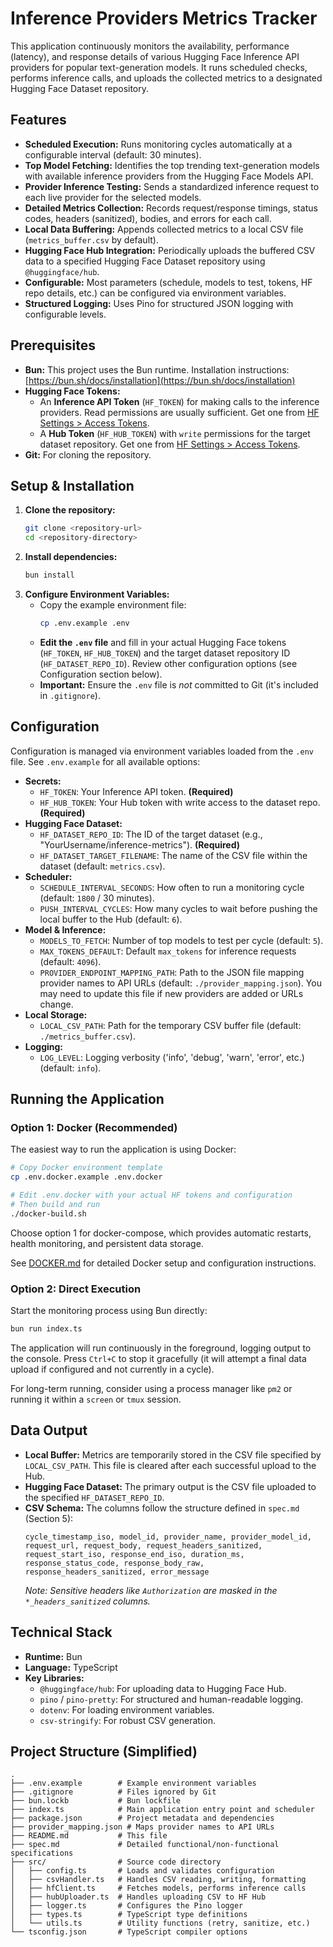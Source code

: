 # Inference Providers Metrics Tracker

This application continuously monitors the availability, performance (latency), and response details of various Hugging Face Inference API providers for popular text-generation models. It runs scheduled checks, performs inference calls, and uploads the collected metrics to a designated Hugging Face Dataset repository.

## Features

*   **Scheduled Execution:** Runs monitoring cycles automatically at a configurable interval (default: 30 minutes).
*   **Top Model Fetching:** Identifies the top trending text-generation models with available inference providers from the Hugging Face Models API.
*   **Provider Inference Testing:** Sends a standardized inference request to each live provider for the selected models.
*   **Detailed Metrics Collection:** Records request/response timings, status codes, headers (sanitized), bodies, and errors for each call.
*   **Local Data Buffering:** Appends collected metrics to a local CSV file (`metrics_buffer.csv` by default).
*   **Hugging Face Hub Integration:** Periodically uploads the buffered CSV data to a specified Hugging Face Dataset repository using `@huggingface/hub`.
*   **Configurable:** Most parameters (schedule, models to test, tokens, HF repo details, etc.) can be configured via environment variables.
*   **Structured Logging:** Uses Pino for structured JSON logging with configurable levels.

## Prerequisites

*   **Bun:** This project uses the Bun runtime. Installation instructions: [https://bun.sh/docs/installation](https://bun.sh/docs/installation)
*   **Hugging Face Tokens:**
    *   An **Inference API Token** (`HF_TOKEN`) for making calls to the inference providers. Read permissions are usually sufficient. Get one from [HF Settings > Access Tokens](https://huggingface.co/settings/tokens).
    *   A **Hub Token** (`HF_HUB_TOKEN`) with `write` permissions for the target dataset repository. Get one from [HF Settings > Access Tokens](https://huggingface.co/settings/tokens).
*   **Git:** For cloning the repository.

## Setup & Installation

1.  **Clone the repository:**
    ```bash
    git clone <repository-url>
    cd <repository-directory>
    ```
2.  **Install dependencies:**
    ```bash
    bun install
    ```
3.  **Configure Environment Variables:**
    *   Copy the example environment file:
        ```bash
        cp .env.example .env
        ```
    *   **Edit the `.env` file** and fill in your actual Hugging Face tokens (`HF_TOKEN`, `HF_HUB_TOKEN`) and the target dataset repository ID (`HF_DATASET_REPO_ID`). Review other configuration options (see Configuration section below).
    *   **Important:** Ensure the `.env` file is *not* committed to Git (it's included in `.gitignore`).

## Configuration

Configuration is managed via environment variables loaded from the `.env` file. See `.env.example` for all available options:

*   **Secrets:**
    *   `HF_TOKEN`: Your Inference API token. **(Required)**
    *   `HF_HUB_TOKEN`: Your Hub token with write access to the dataset repo. **(Required)**
*   **Hugging Face Dataset:**
    *   `HF_DATASET_REPO_ID`: The ID of the target dataset (e.g., "YourUsername/inference-metrics"). **(Required)**
    *   `HF_DATASET_TARGET_FILENAME`: The name of the CSV file within the dataset (default: `metrics.csv`).
*   **Scheduler:**
    *   `SCHEDULE_INTERVAL_SECONDS`: How often to run a monitoring cycle (default: `1800` / 30 minutes).
    *   `PUSH_INTERVAL_CYCLES`: How many cycles to wait before pushing the local buffer to the Hub (default: `6`).
*   **Model & Inference:**
    *   `MODELS_TO_FETCH`: Number of top models to test per cycle (default: `5`).
    *   `MAX_TOKENS_DEFAULT`: Default `max_tokens` for inference requests (default: `4096`).
    *   `PROVIDER_ENDPOINT_MAPPING_PATH`: Path to the JSON file mapping provider names to API URLs (default: `./provider_mapping.json`). You may need to update this file if new providers are added or URLs change.
*   **Local Storage:**
    *   `LOCAL_CSV_PATH`: Path for the temporary CSV buffer file (default: `./metrics_buffer.csv`).
*   **Logging:**
    *   `LOG_LEVEL`: Logging verbosity ('info', 'debug', 'warn', 'error', etc.) (default: `info`).

## Running the Application

### Option 1: Docker (Recommended)

The easiest way to run the application is using Docker:

```bash
# Copy Docker environment template
cp .env.docker.example .env.docker

# Edit .env.docker with your actual HF tokens and configuration
# Then build and run
./docker-build.sh
```

Choose option 1 for docker-compose, which provides automatic restarts, health monitoring, and persistent data storage.

See [DOCKER.md](./DOCKER.md) for detailed Docker setup and configuration instructions.

### Option 2: Direct Execution

Start the monitoring process using Bun directly:

```bash
bun run index.ts
```

The application will run continuously in the foreground, logging output to the console. Press `Ctrl+C` to stop it gracefully (it will attempt a final data upload if configured and not currently in a cycle).

For long-term running, consider using a process manager like `pm2` or running it within a `screen` or `tmux` session.

## Data Output

*   **Local Buffer:** Metrics are temporarily stored in the CSV file specified by `LOCAL_CSV_PATH`. This file is cleared after each successful upload to the Hub.
*   **Hugging Face Dataset:** The primary output is the CSV file uploaded to the specified `HF_DATASET_REPO_ID`.
*   **CSV Schema:** The columns follow the structure defined in `spec.md` (Section 5):
    ```
    cycle_timestamp_iso, model_id, provider_name, provider_model_id, request_url, request_body, request_headers_sanitized, request_start_iso, response_end_iso, duration_ms, response_status_code, response_body_raw, response_headers_sanitized, error_message
    ```
    *Note: Sensitive headers like `Authorization` are masked in the `*_headers_sanitized` columns.*

## Technical Stack

*   **Runtime:** Bun
*   **Language:** TypeScript
*   **Key Libraries:**
    *   `@huggingface/hub`: For uploading data to Hugging Face Hub.
    *   `pino` / `pino-pretty`: For structured and human-readable logging.
    *   `dotenv`: For loading environment variables.
    *   `csv-stringify`: For robust CSV generation.

## Project Structure (Simplified)

```
.
├── .env.example        # Example environment variables
├── .gitignore          # Files ignored by Git
├── bun.lockb           # Bun lockfile
├── index.ts            # Main application entry point and scheduler
├── package.json        # Project metadata and dependencies
├── provider_mapping.json # Maps provider names to API URLs
├── README.md           # This file
├── spec.md             # Detailed functional/non-functional specifications
├── src/                # Source code directory
│   ├── config.ts       # Loads and validates configuration
│   ├── csvHandler.ts   # Handles CSV reading, writing, formatting
│   ├── hfClient.ts     # Fetches models, performs inference calls
│   ├── hubUploader.ts  # Handles uploading CSV to HF Hub
│   ├── logger.ts       # Configures the Pino logger
│   ├── types.ts        # TypeScript type definitions
│   └── utils.ts        # Utility functions (retry, sanitize, etc.)
└── tsconfig.json       # TypeScript compiler options
```
